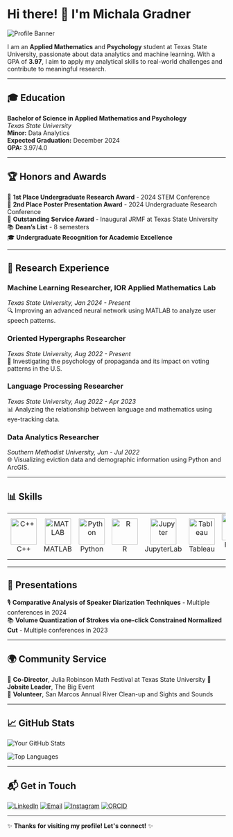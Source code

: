 # Hi there! 👋 I'm Michala Gradner

![Profile Banner](../img/1.png)

I am an **Applied Mathematics** and **Psychology** student at Texas State University, passionate about data analytics and machine learning. With a GPA of **3.97**, I aim to apply my analytical skills to real-world challenges and contribute to meaningful research.

---

## 🎓 Education
**Bachelor of Science in Applied Mathematics and Psychology**  
*Texas State University*  
**Minor:** Data Analytics  
**Expected Graduation:** December 2024  
**GPA:** 3.97/4.0  

---

## 🏆 Honors and Awards
🥇 **1st Place Undergraduate Research Award** - 2024 STEM Conference  
🥈 **2nd Place Poster Presentation Award** - 2024 Undergraduate Research Conference  
🌟 **Outstanding Service Award** - Inaugural JRMF at Texas State University  
📚 **Dean’s List** - 8 semesters  
🎓 **Undergraduate Recognition for Academic Excellence**  

---

## 🔬 Research Experience
### Machine Learning Researcher, IOR Applied Mathematics Lab
*Texas State University, Jan 2024 - Present*  
🔍 Improving an advanced neural network using MATLAB to analyze user speech patterns.

### Oriented Hypergraphs Researcher
*Texas State University, Aug 2022 - Present*  
🧠 Investigating the psychology of propaganda and its impact on voting patterns in the U.S.

### Language Processing Researcher
*Texas State University, Aug 2022 - Apr 2023*  
📊 Analyzing the relationship between language and mathematics using eye-tracking data.

### Data Analytics Researcher
*Southern Methodist University, Jun - Jul 2022*  
🌐 Visualizing eviction data and demographic information using Python and ArcGIS.

---

## 📊 Skills
<table style="width: 100%; border-collapse: collapse;">
  <tr>
    <td align="center">
      <img src="https://cdn.jsdelivr.net/gh/devicons/devicon/icons/cplusplus/cplusplus-original.svg" alt="C++" width="60" height="60" />
      <br>C++
    </td>
    <td align="center">
      <img src="https://cdn.jsdelivr.net/gh/devicons/devicon/icons/matlab/matlab-original.svg" alt="MATLAB" width="60" height="60" />
      <br>MATLAB
    </td>
    <td align="center">
      <img src="https://cdn.jsdelivr.net/gh/devicons/devicon/icons/python/python-original.svg" alt="Python" width="60" height="60" />
      <br>Python
    </td>
    <td align="center">
      <img src="https://cdn.jsdelivr.net/gh/devicons/devicon/icons/r/r-original.svg" alt="R" width="60" height="60" />
      <br>R
    </td>
    <td align="center">
      <img src="https://cdn.jsdelivr.net/gh/devicons/devicon/icons/jupyter/jupyter-original.svg" alt="Jupyter" width="60" height="60" />
      <br>JupyterLab
    </td>
    <td align="center">
      <img src="https://vectorseek.com/wp-content/uploads/2023/08/Tableau-Logo-Vector.svg-.png" alt="Tableau" width="60" height="60" />
      <br>Tableau
    </td>
    <td align="center">
      <img src="https://www.pngmart.com/files/23/Power-Bi-Logo-PNG-Photos.png" alt="Power BI" width="60" height="60" />
      <br>Power BI
    </td>
    <td align="center">
      <img src="https://cdn.jsdelivr.net/gh/devicons/devicon/icons/pandas/pandas-original.svg" alt="pandas" width="60" height="60" />
      <br>pandas
    </td>
    <td align="center">
      <img src="https://cdn.jsdelivr.net/gh/devicons/devicon/icons/matplotlib/matplotlib-original.svg" alt="matplotlib" width="60" height="60" />
      <br>matplotlib
    </td>
  </tr>
</table>


---

## 🎤 Presentations
🎙️ **Comparative Analysis of Speaker Diarization Techniques** - Multiple conferences in 2024  
📚 **Volume Quantization of Strokes via one-click Constrained Normalized Cut** - Multiple conferences in 2023  

---

## 🌍 Community Service
🎉 **Co-Director**, Julia Robinson Math Festival at Texas State University
🚀 **Jobsite Leader**, The Big Event  
🌊 **Volunteer**, San Marcos Annual River Clean-up and Sights and Sounds  

---

## 📈 GitHub Stats

![Your GitHub Stats](https://github-readme-stats.vercel.app/api?username=mgradner&show_icons=true&theme=radical)

![Top Languages](https://github-readme-stats.vercel.app/api/top-langs/?username=mgradner&layout=compact&theme=radical)

---
## 📬 Get in Touch
[![LinkedIn](https://img.shields.io/badge/LinkedIn-blue?style=for-the-badge&logo=linkedin)](https://www.linkedin.com/in/michala-gradner-81bbb7242/)
[![Email](https://img.shields.io/badge/Email-white?style=for-the-badge&logo=gmail)](mailto:michalanicole2001@gmail.com)
[![Instagram](https://img.shields.io/badge/Instagram-E4405F?style=for-the-badge&logo=instagram&logoColor=white)](https://www.instagram.com/michala.gradner/)
[![ORCID](https://img.shields.io/badge/ORCID-A6CE39?style=for-the-badge&logo=orcid&logoColor=white)](https://orcid.org/0009-0009-2845-8025)

---

✨ **Thanks for visiting my profile! Let's connect!** ✨


<!--
**mgradner/mgradner** is a ✨ _special_ ✨ repository because its `README.md` (this file) appears on your GitHub profile.

Here are some ideas to get you started:

- 🔭 I’m currently working on ...
- 🌱 I’m currently learning ...
- 👯 I’m looking to collaborate on ...
- 🤔 I’m looking for help with ...
- 💬 Ask me about ...
- 📫 How to reach me: ...
- 😄 Pronouns: ...
- ⚡ Fun fact: ...
-->
